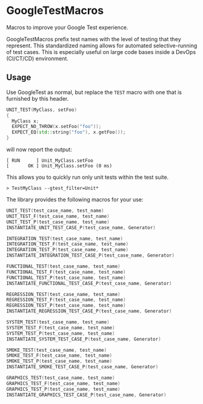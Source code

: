 # GoogleTestMacros
Macros to improve your Google Test experience.

GoogleTestMacros prefix test names with the level of testing that they represent.  This standardized naming allows for automated selective-running of test cases. This is especially useful on large code bases inside a DevOps (CI/CT/CD) environment.

## Usage

Use GoogleTest as normal, but replace the `TEST` macro with one that is furnished by this header.  

```cpp
UNIT_TEST(MyClass, setFoo) 
{
  MyClass x;
  EXPECT_NO_THROW(x.setFoo("foo"));
  EXPECT_EQ(std::string("foo"), x.getFoo());
}
```

will now report the output:

```
[ RUN      ] Unit_MyClass.setFoo
[       OK ] Unit_MyClass.setFoo (0 ms)
```

This allows you to quickly run only unit tests within the test suite.

```
> TestMyClass --gtest_filter=Unit*
```

The library provides the following macros for your use:

```cpp
UNIT_TEST(test_case_name, test_name)
UNIT_TEST_F(test_case_name, test_name)
UNIT_TEST_P(test_case_name, test_name)
INSTANTIATE_UNIT_TEST_CASE_P(test_case_name, Generator)

INTEGRATION_TEST(test_case_name, test_name)
INTEGRATION_TEST_F(test_case_name, test_name)
INTEGRATION_TEST_P(test_case_name, test_name)
INSTANTIATE_INTEGRATION_TEST_CASE_P(test_case_name, Generator)

FUNCTIONAL_TEST(test_case_name, test_name)
FUNCTIONAL_TEST_F(test_case_name, test_name)
FUNCTIONAL_TEST_P(test_case_name, test_name)
INSTANTIATE_FUNCTIONAL_TEST_CASE_P(test_case_name, Generator)

REGRESSION_TEST(test_case_name, test_name)
REGRESSION_TEST_F(test_case_name, test_name)
REGRESSION_TEST_P(test_case_name, test_name)
INSTANTIATE_REGRESSION_TEST_CASE_P(test_case_name, Generator)

SYSTEM_TEST(test_case_name, test_name)
SYSTEM_TEST_F(test_case_name, test_name)
SYSTEM_TEST_P(test_case_name, test_name)
INSTANTIATE_SYSTEM_TEST_CASE_P(test_case_name, Generator)

SMOKE_TEST(test_case_name, test_name)
SMOKE_TEST_F(test_case_name, test_name)
SMOKE_TEST_P(test_case_name, test_name)
INSTANTIATE_SMOKE_TEST_CASE_P(test_case_name, Generator)

GRAPHICS_TEST(test_case_name, test_name)
GRAPHICS_TEST_F(test_case_name, test_name)
GRAPHICS_TEST_P(test_case_name, test_name)
INSTANTIATE_GRAPHICS_TEST_CASE_P(test_case_name, Generator)
```